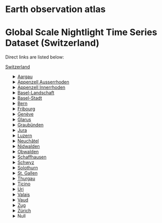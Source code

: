 # Earth observation atlas
 # Global Scale Nightlight Time Series Dataset (Switzerland)
Direct links are listed below:

<a href="https://eoatlas-nightlight.s3.amazonaws.com/eoatlas-monthly-nightlight-00166.csv">Switzerland</a>
<ul>
<details>
<summary><a href="https://eoatlas-nightlight.s3.amazonaws.com/eoatlas-monthly-nightlight-02798.csv">Aargau</a></summary>
<ul>
<ol>
<li><a href="https://eoatlas-nightlight.s3.amazonaws.com/eoatlas-monthly-nightlight-45597.csv">Aarau</a></li><li><a href="https://eoatlas-nightlight.s3.amazonaws.com/eoatlas-monthly-nightlight-45598.csv">Baden</a></li><li><a href="https://eoatlas-nightlight.s3.amazonaws.com/eoatlas-monthly-nightlight-45599.csv">Bremgarten</a></li><li><a href="https://eoatlas-nightlight.s3.amazonaws.com/eoatlas-monthly-nightlight-45600.csv">Brugg</a></li><li><a href="https://eoatlas-nightlight.s3.amazonaws.com/eoatlas-monthly-nightlight-45601.csv">Kulm</a></li><li><a href="https://eoatlas-nightlight.s3.amazonaws.com/eoatlas-monthly-nightlight-45602.csv">Laufenburg</a></li><li><a href="https://eoatlas-nightlight.s3.amazonaws.com/eoatlas-monthly-nightlight-45603.csv">Lenzburg</a></li><li><a href="https://eoatlas-nightlight.s3.amazonaws.com/eoatlas-monthly-nightlight-45604.csv">Muri</a></li><li><a href="https://eoatlas-nightlight.s3.amazonaws.com/eoatlas-monthly-nightlight-45605.csv">Rheinfelden</a></li><li><a href="https://eoatlas-nightlight.s3.amazonaws.com/eoatlas-monthly-nightlight-45606.csv">Zofingen</a></li><li><a href="https://eoatlas-nightlight.s3.amazonaws.com/eoatlas-monthly-nightlight-45607.csv">Zurzach</a></li></ul>
</ol>
</details>
<details>
<summary><a href="https://eoatlas-nightlight.s3.amazonaws.com/eoatlas-monthly-nightlight-02799.csv">Appenzell Ausserrhoden</a></summary>
<ul>
<ol>
</ul>
</ol>
</details>
<details>
<summary><a href="https://eoatlas-nightlight.s3.amazonaws.com/eoatlas-monthly-nightlight-02800.csv">Appenzell Innerrhoden</a></summary>
<ul>
<ol>
<li><a href="https://eoatlas-nightlight.s3.amazonaws.com/eoatlas-monthly-nightlight-45608.csv">Appenzell Ausserrhoden</a></li><li><a href="https://eoatlas-nightlight.s3.amazonaws.com/eoatlas-monthly-nightlight-45609.csv">Appenzell Innerrhoden</a></li></ul>
</ol>
</details>
<details>
<summary><a href="https://eoatlas-nightlight.s3.amazonaws.com/eoatlas-monthly-nightlight-02801.csv">Basel-Landschaft</a></summary>
<ul>
<ol>
<li><a href="https://eoatlas-nightlight.s3.amazonaws.com/eoatlas-monthly-nightlight-45610.csv">Arlesheim</a></li><li><a href="https://eoatlas-nightlight.s3.amazonaws.com/eoatlas-monthly-nightlight-45611.csv">Laufen</a></li><li><a href="https://eoatlas-nightlight.s3.amazonaws.com/eoatlas-monthly-nightlight-45612.csv">Liestal</a></li><li><a href="https://eoatlas-nightlight.s3.amazonaws.com/eoatlas-monthly-nightlight-45613.csv">Sissach</a></li><li><a href="https://eoatlas-nightlight.s3.amazonaws.com/eoatlas-monthly-nightlight-45614.csv">Waldenburg</a></li><li><a href="https://eoatlas-nightlight.s3.amazonaws.com/eoatlas-monthly-nightlight-45701.csv">Dorneck</a></li></ul>
</ol>
</details>
<details>
<summary><a href="https://eoatlas-nightlight.s3.amazonaws.com/eoatlas-monthly-nightlight-02802.csv">Basel-Stadt</a></summary>
<ul>
<ol>
<li><a href="https://eoatlas-nightlight.s3.amazonaws.com/eoatlas-monthly-nightlight-45615.csv">Basel</a></li><li><a href="https://eoatlas-nightlight.s3.amazonaws.com/eoatlas-monthly-nightlight-45616.csv">Bettingen</a></li><li><a href="https://eoatlas-nightlight.s3.amazonaws.com/eoatlas-monthly-nightlight-45617.csv">Riehen</a></li></ul>
</ol>
</details>
<details>
<summary><a href="https://eoatlas-nightlight.s3.amazonaws.com/eoatlas-monthly-nightlight-02803.csv">Bern</a></summary>
<ul>
<ol>
<li><a href="https://eoatlas-nightlight.s3.amazonaws.com/eoatlas-monthly-nightlight-45618.csv">Aarberg</a></li><li><a href="https://eoatlas-nightlight.s3.amazonaws.com/eoatlas-monthly-nightlight-45619.csv">Aarwangen</a></li><li><a href="https://eoatlas-nightlight.s3.amazonaws.com/eoatlas-monthly-nightlight-45620.csv">Büren</a></li><li><a href="https://eoatlas-nightlight.s3.amazonaws.com/eoatlas-monthly-nightlight-45621.csv">Bern</a></li><li><a href="https://eoatlas-nightlight.s3.amazonaws.com/eoatlas-monthly-nightlight-45622.csv">Biel</a></li><li><a href="https://eoatlas-nightlight.s3.amazonaws.com/eoatlas-monthly-nightlight-45623.csv">Burgdorf</a></li><li><a href="https://eoatlas-nightlight.s3.amazonaws.com/eoatlas-monthly-nightlight-45624.csv">Courtelary</a></li><li><a href="https://eoatlas-nightlight.s3.amazonaws.com/eoatlas-monthly-nightlight-45625.csv">Erlach</a></li><li><a href="https://eoatlas-nightlight.s3.amazonaws.com/eoatlas-monthly-nightlight-45626.csv">Fraubrunnen</a></li><li><a href="https://eoatlas-nightlight.s3.amazonaws.com/eoatlas-monthly-nightlight-45627.csv">Frutigen 
</a></li><li><a href="https://eoatlas-nightlight.s3.amazonaws.com/eoatlas-monthly-nightlight-45628.csv">Interlaken</a></li><li><a href="https://eoatlas-nightlight.s3.amazonaws.com/eoatlas-monthly-nightlight-45629.csv">Konolfingen</a></li><li><a href="https://eoatlas-nightlight.s3.amazonaws.com/eoatlas-monthly-nightlight-45630.csv">La Neuveville</a></li><li><a href="https://eoatlas-nightlight.s3.amazonaws.com/eoatlas-monthly-nightlight-45631.csv">Laupen</a></li><li><a href="https://eoatlas-nightlight.s3.amazonaws.com/eoatlas-monthly-nightlight-45632.csv">Moutier</a></li><li><a href="https://eoatlas-nightlight.s3.amazonaws.com/eoatlas-monthly-nightlight-45633.csv">Nidau</a></li><li><a href="https://eoatlas-nightlight.s3.amazonaws.com/eoatlas-monthly-nightlight-45634.csv">Niedersimmental</a></li><li><a href="https://eoatlas-nightlight.s3.amazonaws.com/eoatlas-monthly-nightlight-45635.csv">Oberhasli</a></li><li><a href="https://eoatlas-nightlight.s3.amazonaws.com/eoatlas-monthly-nightlight-45636.csv">Obersimmental</a></li><li><a href="https://eoatlas-nightlight.s3.amazonaws.com/eoatlas-monthly-nightlight-45637.csv">Saanen</a></li><li><a href="https://eoatlas-nightlight.s3.amazonaws.com/eoatlas-monthly-nightlight-45638.csv">Schwarzenburg</a></li><li><a href="https://eoatlas-nightlight.s3.amazonaws.com/eoatlas-monthly-nightlight-45639.csv">Seftigen</a></li><li><a href="https://eoatlas-nightlight.s3.amazonaws.com/eoatlas-monthly-nightlight-45640.csv">Signau</a></li><li><a href="https://eoatlas-nightlight.s3.amazonaws.com/eoatlas-monthly-nightlight-45641.csv">Thun</a></li><li><a href="https://eoatlas-nightlight.s3.amazonaws.com/eoatlas-monthly-nightlight-45642.csv">Trachselwald</a></li><li><a href="https://eoatlas-nightlight.s3.amazonaws.com/eoatlas-monthly-nightlight-45643.csv">Wangen</a></li></ul>
</ol>
</details>
<details>
<summary><a href="https://eoatlas-nightlight.s3.amazonaws.com/eoatlas-monthly-nightlight-02804.csv">Fribourg</a></summary>
<ul>
<ol>
<li><a href="https://eoatlas-nightlight.s3.amazonaws.com/eoatlas-monthly-nightlight-45644.csv">La Broye</a></li><li><a href="https://eoatlas-nightlight.s3.amazonaws.com/eoatlas-monthly-nightlight-45645.csv">La Glâne</a></li><li><a href="https://eoatlas-nightlight.s3.amazonaws.com/eoatlas-monthly-nightlight-45646.csv">La Gruyère</a></li><li><a href="https://eoatlas-nightlight.s3.amazonaws.com/eoatlas-monthly-nightlight-45647.csv">La Sarine</a></li><li><a href="https://eoatlas-nightlight.s3.amazonaws.com/eoatlas-monthly-nightlight-45648.csv">La Veveyse</a></li><li><a href="https://eoatlas-nightlight.s3.amazonaws.com/eoatlas-monthly-nightlight-45649.csv">Lac</a></li><li><a href="https://eoatlas-nightlight.s3.amazonaws.com/eoatlas-monthly-nightlight-45650.csv">Sense</a></li><li><a href="https://eoatlas-nightlight.s3.amazonaws.com/eoatlas-monthly-nightlight-45743.csv">Broye-Vully</a></li></ul>
</ol>
</details>
<details>
<summary><a href="https://eoatlas-nightlight.s3.amazonaws.com/eoatlas-monthly-nightlight-02805.csv">Genève</a></summary>
<ul>
<ol>
<li><a href="https://eoatlas-nightlight.s3.amazonaws.com/eoatlas-monthly-nightlight-45651.csv">Genève</a></li></ul>
</ol>
</details>
<details>
<summary><a href="https://eoatlas-nightlight.s3.amazonaws.com/eoatlas-monthly-nightlight-02806.csv">Glarus</a></summary>
<ul>
<ol>
<li><a href="https://eoatlas-nightlight.s3.amazonaws.com/eoatlas-monthly-nightlight-45652.csv">Glarus</a></li></ul>
</ol>
</details>
<details>
<summary><a href="https://eoatlas-nightlight.s3.amazonaws.com/eoatlas-monthly-nightlight-02807.csv">Graubünden</a></summary>
<ul>
<ol>
</ul>
</ol>
</details>
<details>
<summary><a href="https://eoatlas-nightlight.s3.amazonaws.com/eoatlas-monthly-nightlight-02808.csv">Jura</a></summary>
<ul>
<ol>
<li><a href="https://eoatlas-nightlight.s3.amazonaws.com/eoatlas-monthly-nightlight-45664.csv">Delémont</a></li><li><a href="https://eoatlas-nightlight.s3.amazonaws.com/eoatlas-monthly-nightlight-45665.csv">Les Franches-Montagnes</a></li><li><a href="https://eoatlas-nightlight.s3.amazonaws.com/eoatlas-monthly-nightlight-45666.csv">Porrentruy</a></li></ul>
</ol>
</details>
<details>
<summary><a href="https://eoatlas-nightlight.s3.amazonaws.com/eoatlas-monthly-nightlight-02809.csv">Luzern</a></summary>
<ul>
<ol>
<li><a href="https://eoatlas-nightlight.s3.amazonaws.com/eoatlas-monthly-nightlight-45667.csv">Entlebuch</a></li><li><a href="https://eoatlas-nightlight.s3.amazonaws.com/eoatlas-monthly-nightlight-45668.csv">Hochdorf</a></li><li><a href="https://eoatlas-nightlight.s3.amazonaws.com/eoatlas-monthly-nightlight-45669.csv">Luzern</a></li><li><a href="https://eoatlas-nightlight.s3.amazonaws.com/eoatlas-monthly-nightlight-45670.csv">Sursee</a></li><li><a href="https://eoatlas-nightlight.s3.amazonaws.com/eoatlas-monthly-nightlight-45671.csv">Willisau</a></li></ul>
</ol>
</details>
<details>
<summary><a href="https://eoatlas-nightlight.s3.amazonaws.com/eoatlas-monthly-nightlight-02810.csv">Neuchâtel</a></summary>
<ul>
<ol>
<li><a href="https://eoatlas-nightlight.s3.amazonaws.com/eoatlas-monthly-nightlight-45672.csv">Boudry</a></li><li><a href="https://eoatlas-nightlight.s3.amazonaws.com/eoatlas-monthly-nightlight-45673.csv">La Chaux-de-Fonds</a></li><li><a href="https://eoatlas-nightlight.s3.amazonaws.com/eoatlas-monthly-nightlight-45674.csv">Le Locle</a></li><li><a href="https://eoatlas-nightlight.s3.amazonaws.com/eoatlas-monthly-nightlight-45675.csv">Neuchâtel</a></li><li><a href="https://eoatlas-nightlight.s3.amazonaws.com/eoatlas-monthly-nightlight-45676.csv">Val-de-Ruz</a></li><li><a href="https://eoatlas-nightlight.s3.amazonaws.com/eoatlas-monthly-nightlight-45677.csv">Val-de-Travers</a></li></ul>
</ol>
</details>
<details>
<summary><a href="https://eoatlas-nightlight.s3.amazonaws.com/eoatlas-monthly-nightlight-02811.csv">Nidwalden</a></summary>
<ul>
<ol>
<li><a href="https://eoatlas-nightlight.s3.amazonaws.com/eoatlas-monthly-nightlight-45678.csv">Nidwalden</a></li></ul>
</ol>
</details>
<details>
<summary><a href="https://eoatlas-nightlight.s3.amazonaws.com/eoatlas-monthly-nightlight-02812.csv">Obwalden</a></summary>
<ul>
<ol>
<li><a href="https://eoatlas-nightlight.s3.amazonaws.com/eoatlas-monthly-nightlight-45679.csv">Obwalden</a></li></ul>
</ol>
</details>
<details>
<summary><a href="https://eoatlas-nightlight.s3.amazonaws.com/eoatlas-monthly-nightlight-02813.csv">Schaffhausen</a></summary>
<ul>
<ol>
<li><a href="https://eoatlas-nightlight.s3.amazonaws.com/eoatlas-monthly-nightlight-45688.csv">Oberklettgau</a></li><li><a href="https://eoatlas-nightlight.s3.amazonaws.com/eoatlas-monthly-nightlight-45689.csv">Reiat</a></li><li><a href="https://eoatlas-nightlight.s3.amazonaws.com/eoatlas-monthly-nightlight-45690.csv">Schaffhausen</a></li><li><a href="https://eoatlas-nightlight.s3.amazonaws.com/eoatlas-monthly-nightlight-45691.csv">Schleitheim</a></li><li><a href="https://eoatlas-nightlight.s3.amazonaws.com/eoatlas-monthly-nightlight-45692.csv">Stein</a></li><li><a href="https://eoatlas-nightlight.s3.amazonaws.com/eoatlas-monthly-nightlight-45693.csv">Unterklettgau</a></li><li><a href="https://eoatlas-nightlight.s3.amazonaws.com/eoatlas-monthly-nightlight-45761.csv">Schaffhausen</a></li></ul>
</ol>
</details>
<details>
<summary><a href="https://eoatlas-nightlight.s3.amazonaws.com/eoatlas-monthly-nightlight-02814.csv">Schwyz</a></summary>
<ul>
<ol>
<li><a href="https://eoatlas-nightlight.s3.amazonaws.com/eoatlas-monthly-nightlight-45694.csv">Einsiedeln</a></li><li><a href="https://eoatlas-nightlight.s3.amazonaws.com/eoatlas-monthly-nightlight-45695.csv">Gersau</a></li><li><a href="https://eoatlas-nightlight.s3.amazonaws.com/eoatlas-monthly-nightlight-45696.csv">Höfe</a></li><li><a href="https://eoatlas-nightlight.s3.amazonaws.com/eoatlas-monthly-nightlight-45697.csv">Küssnacht</a></li><li><a href="https://eoatlas-nightlight.s3.amazonaws.com/eoatlas-monthly-nightlight-45698.csv">March</a></li><li><a href="https://eoatlas-nightlight.s3.amazonaws.com/eoatlas-monthly-nightlight-45699.csv">Schwyz</a></li></ul>
</ol>
</details>
<details>
<summary><a href="https://eoatlas-nightlight.s3.amazonaws.com/eoatlas-monthly-nightlight-02815.csv">Solothurn</a></summary>
<ul>
<ol>
<li><a href="https://eoatlas-nightlight.s3.amazonaws.com/eoatlas-monthly-nightlight-45700.csv">Bucheggberg</a></li><li><a href="https://eoatlas-nightlight.s3.amazonaws.com/eoatlas-monthly-nightlight-45702.csv">Gäu</a></li><li><a href="https://eoatlas-nightlight.s3.amazonaws.com/eoatlas-monthly-nightlight-45703.csv">Gösgen</a></li><li><a href="https://eoatlas-nightlight.s3.amazonaws.com/eoatlas-monthly-nightlight-45704.csv">Lebern</a></li><li><a href="https://eoatlas-nightlight.s3.amazonaws.com/eoatlas-monthly-nightlight-45705.csv">Olten</a></li><li><a href="https://eoatlas-nightlight.s3.amazonaws.com/eoatlas-monthly-nightlight-45706.csv">Solothurn</a></li><li><a href="https://eoatlas-nightlight.s3.amazonaws.com/eoatlas-monthly-nightlight-45707.csv">Thal</a></li><li><a href="https://eoatlas-nightlight.s3.amazonaws.com/eoatlas-monthly-nightlight-45708.csv">Thierstein</a></li><li><a href="https://eoatlas-nightlight.s3.amazonaws.com/eoatlas-monthly-nightlight-45709.csv">Wasseramt</a></li></ul>
</ol>
</details>
<details>
<summary><a href="https://eoatlas-nightlight.s3.amazonaws.com/eoatlas-monthly-nightlight-02816.csv">St. Gallen</a></summary>
<ul>
<ol>
<li><a href="https://eoatlas-nightlight.s3.amazonaws.com/eoatlas-monthly-nightlight-45680.csv">Rheintal</a></li><li><a href="https://eoatlas-nightlight.s3.amazonaws.com/eoatlas-monthly-nightlight-45681.csv">Rorschach</a></li><li><a href="https://eoatlas-nightlight.s3.amazonaws.com/eoatlas-monthly-nightlight-45682.csv">Sankt Gallen</a></li><li><a href="https://eoatlas-nightlight.s3.amazonaws.com/eoatlas-monthly-nightlight-45683.csv">Sarganserland</a></li><li><a href="https://eoatlas-nightlight.s3.amazonaws.com/eoatlas-monthly-nightlight-45684.csv">See-Gaster</a></li><li><a href="https://eoatlas-nightlight.s3.amazonaws.com/eoatlas-monthly-nightlight-45685.csv">Toggenburg</a></li><li><a href="https://eoatlas-nightlight.s3.amazonaws.com/eoatlas-monthly-nightlight-45686.csv">Werdenberg</a></li><li><a href="https://eoatlas-nightlight.s3.amazonaws.com/eoatlas-monthly-nightlight-45687.csv">Wil</a></li><li><a href="https://eoatlas-nightlight.s3.amazonaws.com/eoatlas-monthly-nightlight-45716.csv">Münchwilen</a></li></ul>
</ol>
</details>
<details>
<summary><a href="https://eoatlas-nightlight.s3.amazonaws.com/eoatlas-monthly-nightlight-02817.csv">Thurgau</a></summary>
<ul>
<ol>
<li><a href="https://eoatlas-nightlight.s3.amazonaws.com/eoatlas-monthly-nightlight-45710.csv">Arbon</a></li><li><a href="https://eoatlas-nightlight.s3.amazonaws.com/eoatlas-monthly-nightlight-45711.csv">Bischofszell</a></li><li><a href="https://eoatlas-nightlight.s3.amazonaws.com/eoatlas-monthly-nightlight-45712.csv">Bodensee</a></li><li><a href="https://eoatlas-nightlight.s3.amazonaws.com/eoatlas-monthly-nightlight-45713.csv">Diessenhofen</a></li><li><a href="https://eoatlas-nightlight.s3.amazonaws.com/eoatlas-monthly-nightlight-45714.csv">Frauenfeld</a></li><li><a href="https://eoatlas-nightlight.s3.amazonaws.com/eoatlas-monthly-nightlight-45715.csv">Kreuzlingen</a></li><li><a href="https://eoatlas-nightlight.s3.amazonaws.com/eoatlas-monthly-nightlight-45717.csv">Steckborn</a></li><li><a href="https://eoatlas-nightlight.s3.amazonaws.com/eoatlas-monthly-nightlight-45718.csv">Weinfelden</a></li></ul>
</ol>
</details>
<details>
<summary><a href="https://eoatlas-nightlight.s3.amazonaws.com/eoatlas-monthly-nightlight-02818.csv">Ticino</a></summary>
<ul>
<ol>
<li><a href="https://eoatlas-nightlight.s3.amazonaws.com/eoatlas-monthly-nightlight-45719.csv">Bellinzona</a></li><li><a href="https://eoatlas-nightlight.s3.amazonaws.com/eoatlas-monthly-nightlight-45720.csv">Blenio</a></li><li><a href="https://eoatlas-nightlight.s3.amazonaws.com/eoatlas-monthly-nightlight-45721.csv">Leventina</a></li><li><a href="https://eoatlas-nightlight.s3.amazonaws.com/eoatlas-monthly-nightlight-45722.csv">Locarno</a></li><li><a href="https://eoatlas-nightlight.s3.amazonaws.com/eoatlas-monthly-nightlight-45723.csv">Lugano</a></li><li><a href="https://eoatlas-nightlight.s3.amazonaws.com/eoatlas-monthly-nightlight-45724.csv">Mendrisio</a></li><li><a href="https://eoatlas-nightlight.s3.amazonaws.com/eoatlas-monthly-nightlight-45725.csv">Riviera</a></li><li><a href="https://eoatlas-nightlight.s3.amazonaws.com/eoatlas-monthly-nightlight-45726.csv">Vallemaggia</a></li></ul>
</ol>
</details>
<details>
<summary><a href="https://eoatlas-nightlight.s3.amazonaws.com/eoatlas-monthly-nightlight-02819.csv">Uri</a></summary>
<ul>
<ol>
<li><a href="https://eoatlas-nightlight.s3.amazonaws.com/eoatlas-monthly-nightlight-45727.csv">Uri</a></li></ul>
</ol>
</details>
<details>
<summary><a href="https://eoatlas-nightlight.s3.amazonaws.com/eoatlas-monthly-nightlight-02820.csv">Valais</a></summary>
<ul>
<ol>
<li><a href="https://eoatlas-nightlight.s3.amazonaws.com/eoatlas-monthly-nightlight-45728.csv">Brig</a></li><li><a href="https://eoatlas-nightlight.s3.amazonaws.com/eoatlas-monthly-nightlight-45729.csv">Conthey</a></li><li><a href="https://eoatlas-nightlight.s3.amazonaws.com/eoatlas-monthly-nightlight-45730.csv">Entremont</a></li><li><a href="https://eoatlas-nightlight.s3.amazonaws.com/eoatlas-monthly-nightlight-45731.csv">Goms</a></li><li><a href="https://eoatlas-nightlight.s3.amazonaws.com/eoatlas-monthly-nightlight-45732.csv">Hérens</a></li><li><a href="https://eoatlas-nightlight.s3.amazonaws.com/eoatlas-monthly-nightlight-45733.csv">Leuk</a></li><li><a href="https://eoatlas-nightlight.s3.amazonaws.com/eoatlas-monthly-nightlight-45734.csv">Martigny</a></li><li><a href="https://eoatlas-nightlight.s3.amazonaws.com/eoatlas-monthly-nightlight-45735.csv">Monthey</a></li><li><a href="https://eoatlas-nightlight.s3.amazonaws.com/eoatlas-monthly-nightlight-45736.csv">Raron</a></li><li><a href="https://eoatlas-nightlight.s3.amazonaws.com/eoatlas-monthly-nightlight-45737.csv">Saint-Maurice</a></li><li><a href="https://eoatlas-nightlight.s3.amazonaws.com/eoatlas-monthly-nightlight-45738.csv">Sierre</a></li><li><a href="https://eoatlas-nightlight.s3.amazonaws.com/eoatlas-monthly-nightlight-45739.csv">Sion</a></li><li><a href="https://eoatlas-nightlight.s3.amazonaws.com/eoatlas-monthly-nightlight-45740.csv">Visp</a></li><li><a href="https://eoatlas-nightlight.s3.amazonaws.com/eoatlas-monthly-nightlight-45741.csv">West Raron</a></li></ul>
</ol>
</details>
<details>
<summary><a href="https://eoatlas-nightlight.s3.amazonaws.com/eoatlas-monthly-nightlight-02821.csv">Vaud</a></summary>
<ul>
<ol>
<li><a href="https://eoatlas-nightlight.s3.amazonaws.com/eoatlas-monthly-nightlight-45742.csv">Aigle</a></li><li><a href="https://eoatlas-nightlight.s3.amazonaws.com/eoatlas-monthly-nightlight-45744.csv">Gros-de-Vaud</a></li><li><a href="https://eoatlas-nightlight.s3.amazonaws.com/eoatlas-monthly-nightlight-45745.csv">Jura-North Vaudois</a></li><li><a href="https://eoatlas-nightlight.s3.amazonaws.com/eoatlas-monthly-nightlight-45746.csv">Lausanne</a></li><li><a href="https://eoatlas-nightlight.s3.amazonaws.com/eoatlas-monthly-nightlight-45747.csv">Lavaux-Oron</a></li><li><a href="https://eoatlas-nightlight.s3.amazonaws.com/eoatlas-monthly-nightlight-45748.csv">Morges</a></li><li><a href="https://eoatlas-nightlight.s3.amazonaws.com/eoatlas-monthly-nightlight-45749.csv">Nyon</a></li><li><a href="https://eoatlas-nightlight.s3.amazonaws.com/eoatlas-monthly-nightlight-45750.csv">Ouest lausannois</a></li><li><a href="https://eoatlas-nightlight.s3.amazonaws.com/eoatlas-monthly-nightlight-45751.csv">Pays-d'Enhaut</a></li></ul>
</ol>
</details>
<details>
<summary><a href="https://eoatlas-nightlight.s3.amazonaws.com/eoatlas-monthly-nightlight-02822.csv">Zug</a></summary>
<ul>
<ol>
<li><a href="https://eoatlas-nightlight.s3.amazonaws.com/eoatlas-monthly-nightlight-45765.csv">Zug</a></li></ul>
</ol>
</details>
<details>
<summary><a href="https://eoatlas-nightlight.s3.amazonaws.com/eoatlas-monthly-nightlight-02823.csv">Zürich</a></summary>
<ul>
<ol>
<li><a href="https://eoatlas-nightlight.s3.amazonaws.com/eoatlas-monthly-nightlight-45752.csv">Affoltern</a></li><li><a href="https://eoatlas-nightlight.s3.amazonaws.com/eoatlas-monthly-nightlight-45753.csv">Andelfingen</a></li><li><a href="https://eoatlas-nightlight.s3.amazonaws.com/eoatlas-monthly-nightlight-45754.csv">Bülach</a></li><li><a href="https://eoatlas-nightlight.s3.amazonaws.com/eoatlas-monthly-nightlight-45755.csv">Dielsdorf</a></li><li><a href="https://eoatlas-nightlight.s3.amazonaws.com/eoatlas-monthly-nightlight-45756.csv">Dietikon</a></li><li><a href="https://eoatlas-nightlight.s3.amazonaws.com/eoatlas-monthly-nightlight-45757.csv">Hinwil</a></li><li><a href="https://eoatlas-nightlight.s3.amazonaws.com/eoatlas-monthly-nightlight-45758.csv">Horgen</a></li><li><a href="https://eoatlas-nightlight.s3.amazonaws.com/eoatlas-monthly-nightlight-45759.csv">Meilen</a></li><li><a href="https://eoatlas-nightlight.s3.amazonaws.com/eoatlas-monthly-nightlight-45760.csv">Pfäffikon</a></li><li><a href="https://eoatlas-nightlight.s3.amazonaws.com/eoatlas-monthly-nightlight-45762.csv">Uster</a></li><li><a href="https://eoatlas-nightlight.s3.amazonaws.com/eoatlas-monthly-nightlight-45763.csv">Winterthur</a></li><li><a href="https://eoatlas-nightlight.s3.amazonaws.com/eoatlas-monthly-nightlight-45764.csv">Zürich</a></li></ul>
</ol>
</details>
<details>
<summary>Null</summary>
<ul>
<ol>
<li><a href="https://eoatlas-nightlight.s3.amazonaws.com/eoatlas-monthly-nightlight-45653.csv">Albula</a></li><li><a href="https://eoatlas-nightlight.s3.amazonaws.com/eoatlas-monthly-nightlight-45654.csv">Bernina</a></li><li><a href="https://eoatlas-nightlight.s3.amazonaws.com/eoatlas-monthly-nightlight-45655.csv">Hinterrhein</a></li><li><a href="https://eoatlas-nightlight.s3.amazonaws.com/eoatlas-monthly-nightlight-45656.csv">Imboden</a></li><li><a href="https://eoatlas-nightlight.s3.amazonaws.com/eoatlas-monthly-nightlight-45657.csv">Inn</a></li><li><a href="https://eoatlas-nightlight.s3.amazonaws.com/eoatlas-monthly-nightlight-45658.csv">Landquart</a></li><li><a href="https://eoatlas-nightlight.s3.amazonaws.com/eoatlas-monthly-nightlight-45659.csv">Maloja</a></li><li><a href="https://eoatlas-nightlight.s3.amazonaws.com/eoatlas-monthly-nightlight-45660.csv">Moësa</a></li><li><a href="https://eoatlas-nightlight.s3.amazonaws.com/eoatlas-monthly-nightlight-45661.csv">Plessur</a></li><li><a href="https://eoatlas-nightlight.s3.amazonaws.com/eoatlas-monthly-nightlight-45662.csv">Prättigau/Davos</a></li><li><a href="https://eoatlas-nightlight.s3.amazonaws.com/eoatlas-monthly-nightlight-45663.csv">Surselva</a></li></ul>
</ol>
</details>
